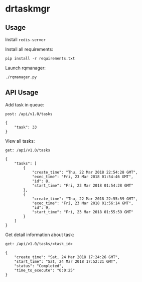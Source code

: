 drtaskmgr
========

Usage
-----

Install `redis-server`

Install all requirements:

    pip install -r requirements.txt


Launch rqmanager:

    ./rqmanager.py

API Usage
---------

Add task in queue:

    post: /api/v1.0/tasks

```
{
    "task": 33
}
```

View all tasks:

    get: /api/v1.0/tasks

```
{
    "tasks": [
        {
            "create_time": "Thu, 22 Mar 2018 22:54:28 GMT",
            "exec_time": "Fri, 23 Mar 2018 01:54:46 GMT",
            "id": 8,
            "start_time": "Fri, 23 Mar 2018 01:54:28 GMT"
        },
        {
            "create_time": "Thu, 22 Mar 2018 22:55:59 GMT",
            "exec_time": "Fri, 23 Mar 2018 01:56:14 GMT",
            "id": 9,
            "start_time": "Fri, 23 Mar 2018 01:55:59 GMT"
        }
    ]
}
```

Get detail information about task:

    get: /api/v1.0/tasks/<task_id>

```
{
    "create_time": "Sat, 24 Mar 2018 17:24:26 GMT",
    "start_time": "Sat, 24 Mar 2018 17:52:21 GMT",
    "status": "Completed",
    "time_to_execute": "0:0:25"
}
```
